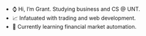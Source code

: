- ⌚ Hi, I’m Grant. Studying business and CS @ UNT.
- 📈 Infatuated with trading and web development.
- 🌱 Currently learning financial market automation.
